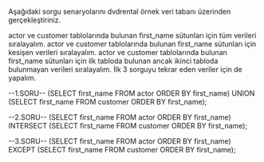 Aşağıdaki sorgu senaryolarını dvdrental örnek veri tabanı üzerinden gerçekleştiriniz.


actor ve customer tablolarında bulunan first_name sütunları için tüm verileri sıralayalım.
actor ve customer tablolarında bulunan first_name sütunları için kesişen verileri sıralayalım.
actor ve customer tablolarında bulunan first_name sütunları için ilk tabloda bulunan ancak ikinci tabloda bulunmayan verileri sıralayalım.
İlk 3 sorguyu tekrar eden veriler için de yapalım.



--1.SORU--
(SELECT first_name FROM actor
ORDER BY first_name)
UNION
(SELECT first_name FROM customer
ORDER BY first_name);

--2.SORU--
(SELECT first_name FROM actor
ORDER BY first_name)
INTERSECT
(SELECT first_name FROM customer
ORDER BY first_name);

--3.SORU--
(SELECT first_name FROM actor
ORDER BY first_name)
EXCEPT
(SELECT first_name FROM customer
ORDER BY first_name);
